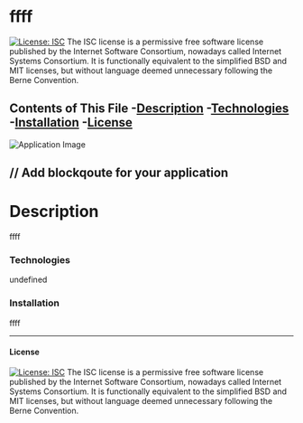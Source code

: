 # ffff
  [![License: ISC](https://img.shields.io/badge/License-ISC-blue.svg)](https://opensource.org/licenses/ISC)
The ISC license is a permissive free software license published by the Internet Software Consortium, nowadays called Internet Systems Consortium. It is functionally equivalent to the simplified BSD and MIT licenses, but without language deemed unnecessary following the Berne Convention.

  Contents of This File
  -[Description](#description)
  -[Technologies](#technologies)
  -[Installation](#installation)
  -[License](#license)
  ---
  ![Application Image]()

  // Add blockqoute for your application 
  ---
# Description 
  ffff
### Technologies
  undefined

### Installation
  ffff

---
#### License 
  [![License: ISC](https://img.shields.io/badge/License-ISC-blue.svg)](https://opensource.org/licenses/ISC)
The ISC license is a permissive free software license published by the Internet Software Consortium, nowadays called Internet Systems Consortium. It is functionally equivalent to the simplified BSD and MIT licenses, but without language deemed unnecessary following the Berne Convention.
  
